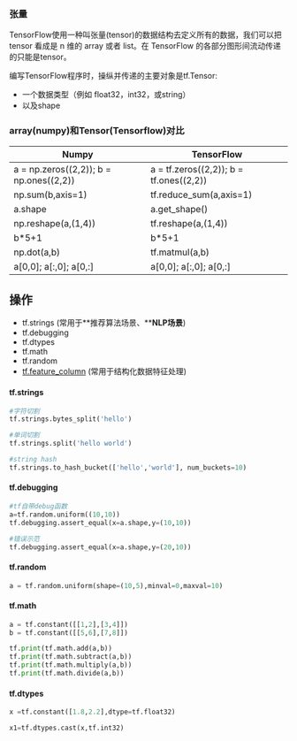 ### 张量

TensorFlow使用一种叫张量(tensor)的数据结构去定义所有的数据，我们可以把 tensor 看成是 n 维的 array 或者 list。在 TensorFlow 的各部分图形间流动传递的只能是tensor。

编写TensorFlow程序时，操纵并传递的主要对象是tf.Tensor:
- 一个数据类型（例如 float32，int32，或string）
- 以及shape





### array(numpy)和Tensor(Tensorflow)对比



| **Numpy**                                 | **TensorFlow**                            |
| ----------------------------------------- | ----------------------------------------- |
| a =  np.zeros((2,2));  b = np.ones((2,2)) | a =  tf.zeros((2,2));  b = tf.ones((2,2)) |
| np.sum(b,axis=1)                          | tf.reduce_sum(a,axis=1)                   |
| a.shape                                   | a.get_shape()                             |
| np.reshape(a,(1,4))                       | tf.reshape(a,(1,4))                       |
| b*5+1                                     | b*5+1                                     |
| np.dot(a,b)                               | tf.matmul(a,b)                            |
| a[0,0];  a[:,0]; a[0,:]                   | a[0,0];  a[:,0]; a[0,:]                   |



## 操作

- tf.strings (常用于**推荐算法场景、****NLP场景**)
- tf.debugging
- tf.dtypes
- tf.math
- tf.random
- [tf.feature_column](https://www.tensorflow.org/tutorials/structured_data/feature_columns) (常用于结构化数据特征处理)



#### tf.strings

```python
#字符切割
tf.strings.bytes_split('hello')
```

```python
#单词切割
tf.strings.split('hello world')
```

```python
#string hash
tf.strings.to_hash_bucket(['hello','world'], num_buckets=10)
```



####  tf.debugging

```python
#tf自带debug函数
a=tf.random.uniform((10,10))
tf.debugging.assert_equal(x=a.shape,y=(10,10))
```

```python
#错误示范
tf.debugging.assert_equal(x=a.shape,y=(20,10))
```



#### tf.random

```python
a = tf.random.uniform(shape=(10,5),minval=0,maxval=10)
```



#### tf.math

```python
a = tf.constant([[1,2],[3,4]])
b = tf.constant([[5,6],[7,8]])

tf.print(tf.math.add(a,b))
tf.print(tf.math.subtract(a,b))
tf.print(tf.math.multiply(a,b))
tf.print(tf.math.divide(a,b))
```



#### tf.dtypes

```python
x =tf.constant([1.8,2.2],dtype=tf.float32)

x1=tf.dtypes.cast(x,tf.int32)
```




